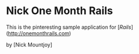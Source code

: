 # Nick One Month Rails

This is the pinteresting sample application for
[*Rails*] (http://onemonthrails.com)

by [Nick Mountjoy]

